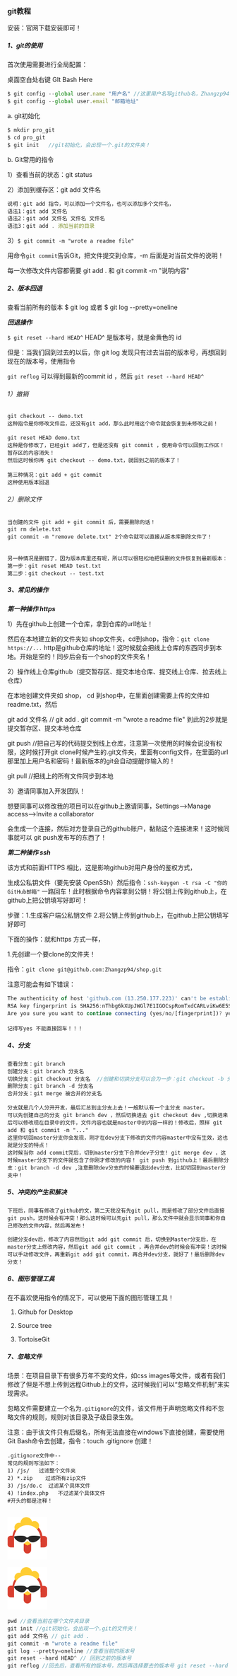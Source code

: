 ### git教程

安装：官网下载安装即可！

##### 1、git的使用

首次使用需要进行全局配置：

桌面空白处右键 GIt Bash Here

````js
$ git config --global user.name "用户名" //这里用户名写github名，Zhangzp94
$ git config --global user.email "邮箱地址" 
````

a. git初始化

````js
$ mkdir pro_git 
$ cd pro_git
$ git init   //git初始化，会出现一个.git的文件夹！
````

b. Git常用的指令

1）查看当前的状态：git status

2）添加到缓存区：git add 文件名

````js
说明：git add 指令，可以添加一个文件名，也可以添加多个文件名，
语法1：git add 文件名
语法2：git add 文件名 文件名 文件名
语法3：git add . 添加当前的目录
````

3）`$ git commit -m "wrote a readme file"`

用命令`git commit`告诉Git，把文件提交到仓库，-m 后面是对当前文件的说明！

每一次修改文件内容都需要 git add . 和 git commit -m "说明内容"

##### 2、版本回退

查看当前所有的版本 $ git log  或者 $ git log --pretty=oneline

***回退操作***

`$ git reset --hard HEAD^`  HEAD^ 是版本号，就是金黄色的 id

但是：当我们回到过去的以后，你 git log 发现只有过去当前的版本号，再想回到现在的版本号，使用指令

`git reflog` 可以得到最新的commit id ，然后 `git reset --hard HEAD^` 

###### 1）撤销

````
git checkout -- demo.txt
这种指令是你修改文件后，还没有git add，那么此时用这个命令就会恢复到未修改之前！

git reset HEAD demo.txt
这种是你修改了，已经git add了，但是还没有 git commit ，使用命令可以回到工作区！暂存区的内容消失！
然后这时候你再 git checkout -- demo.txt，就回到之前的版本了！

第三种情况：git add + git commit 
这种使用版本回退
````

###### 2）删除文件

````
当创建的文件 git add + git commit 后，需要删除的话！
git rm delete.txt
git commit -m "remove delete.txt" 2个命令就可以直接从版本库删除文件了！


另一种情况是删错了，因为版本库里还有呢，所以可以很轻松地把误删的文件恢复到最新版本：
第一步：git reset HEAD test.txt
第二步：git checkout -- test.txt
````



##### 3、常见的操作

***第一种操作 https***

1）先在github上创建一个仓库，拿到仓库的url地址！

然后在本地建立新的文件夹如 shop文件夹，cd到shop，指令：`git clone https://...`   http是github仓库的地址！这时候就会把线上仓库的东西同步到本地。开始是空的！同步后会有一个shop的文件夹名！

2）操作线上仓库github（提交暂存区、提交本地仓库、提交线上仓库、拉去线上仓库）

在本地创建文件夹如 shop， cd 到shop中，在里面创建需要上传的文件如readme.txt，然后

git add 文件名   // git add .
git commit -m "wrote a readme file"    到此的2步就是提交暂存区、提交本地仓库

git push //把自己写的代码提交到线上仓库，注意第一次使用的时候会说没有权限，这时候打开git clone时候产生的.git文件夹，里面有config文件，在里面的url那里加上用户名和密码！最新版本的git会自动提醒你输入的！

git pull //把线上的所有文件同步到本地

3）邀请同事加入开发团队！

想要同事可以修改我的项目可以在github上邀请同事，Settings-->Manage access-->Invite a collaborator

会生成一个连接，然后对方登录自己的github账户，黏贴这个连接进来！这时候同事就可以 git push发布写的东西了！



***第二种操作 ssh***

该方式和前面HTTPS 相比，这是影响github对用户身份的鉴权方式，

生成公私钥文件（要先安装 OpenSSh）然后指令：`ssh-keygen -t rsa -C "你的GitHub邮箱"` 一路回车！此时根据命令内容拿到公钥！将公钥上传到github上，在github上把公钥填写好即可！

步骤：1.生成客户端公私钥文件  2.将公钥上传到github上，在github上把公钥填写好即可

下面的操作：就和https 方式一样，

1.先创建一个要clone的文件夹！

指令：`git clone git@github.com:Zhangzp94/shop.git` 

注意可能会有如下错误：

````js
The authenticity of host 'github.com (13.250.177.223)' can't be established.
RSA key fingerprint is SHA256:nThbg6kXUpJWGl7E1IGOCspRomTxdCARLviKw6E5SY8.
Are you sure you want to continue connecting (yes/no/[fingerprint])? yes

记得写yes 不能直接回车！！！
````

##### 4、分支

````js
查看分支：git branch 
创建分支：git branch 分支名
切换分支：git checkout 分支名  //创建和切换分支可以合为一步：git checkout -b 分支名
删除分支：git branch -d 分支名
合并分支：git merge 被合并的分支名
````

```
分支就是几个人分开开发，最后汇总到主分支上去！一般默认有一个主分支 master。
可以先创建自己的分支 git branch dev ，然后切换进去 git checkout dev ,切换进来后可以修改现在目录中的文件，文件内容也就是master中的内容一样的！修改后，照样 git add 和 git commit -m "..."
这里你切回master分支你会发现，刚才在dev分支下修改的文件内容master中没有生效，这也就是分支的特点！
这时候当你 add commit完后，切到master分支下合并dev子分支! git merge dev ，这时候master分支下的文件就包含了你刚才修改的内容！ git push 到github上！最后删除分支：git branch -d dev ,注意删除dev分支的时候要退出dev分支，比如切回到master分支中！
```

##### 5、冲突的产生和解决

````
下班后，同事有修改了github的文，第二天我没有先git pull，而是修改了部分文件后直接git push，这时候会有冲突！那么这时候可以先git pull，那么文件中就会显示同事和你自己修改的文件内容，然后再发布！
````

````
创建分支dev后，修改了内容然后git add git commit 后，切换到Master分支后，在master分支上修改内容，然后git add git commit ，再合并dev的时候会有冲突！这时候可以手动修改文件，再重新git add git commit，再合并dev分支，就好了！最后删除dev分支！
````



##### 6、图形管理工具

在不喜欢使用指令的情况下，可以使用下面的图形管理工具！

1) Github for Desktop

2) Source tree

3) TortoiseGit

##### 7、忽略文件

场景：在项目目录下有很多万年不变的文件，如css images等文件，或者有我们修改了但是不想上传到远程Github上的文件，这时候我们可以“忽略文件机制”来实现需求。

​	忽略文件需要建立一个名为`.gitignore`的文件，该文件用于声明忽略文件和不忽略文件的规则，规则对该目录及子级目录生效。

​	注意：由于该文件只有后缀名，所有无法直接在windows下直接创建，需要使用Git Bash命令去创建，指令：touch .gitignore 创建！

````
.gitignore文件中--
常见的规则写法如下：
1) /js/   过滤整个文件夹
2) *.zip	过滤所有zip文件
3) /js/do.c  过滤某个具体文件
4) !index.php	不过滤某个具体文件
#开头的都是注释！


````



![logo](https://github.com/Zhangzp94/JS/raw/master/images/logo.png/)

![img](../images/logo.png/)



````js
pwd //查看当前在哪个文件夹目录
git init //git初始化，会出现一个.git的文件夹！
git add 文件名 // git add .
git commit -m "wrote a readme file"
git log --pretty=oneline //查看当前的版本号
git reset --hard HEAD^ // 回到之前的版本号
git reflog //回去后，查看所有的版本号，然后再选择要去的版本号 git reset --hard HEAD^
````

